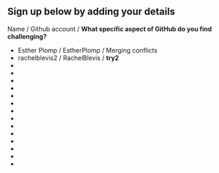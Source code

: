 ## Sign up below by adding your details

Name / Github account / **What specific aspect of GitHub do you find challenging?**
* Esther Plomp / EstherPlomp / Merging conflicts
*  rachelblevis2 / RachelBlevis / **try2**
* 
* 
* 
* 
* 
* 
* 
* 
* 
* 
* 
* 
* 
* 





